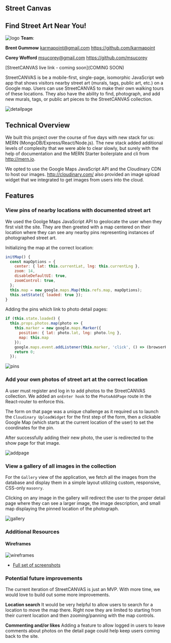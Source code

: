 ## Street Canvas
## Find Street Art Near You!
![logo](http://res.cloudinary.com/streetcanvas/image/upload/v1491274037/street_canvas_logo_banner_haafy3.jpg)
**Team**:

**Brent Gummow**
karmapoint@gmail.com
https://github.com/karmapoint

**Corey Wofford**
msucorey@gmail.com
https://github.com/msucorey


[StreetCANVAS live link - coming soon](COMING SOON)

StreetCANVAS is be a mobile-first, single-page, isomorphic JavaScript web app that shows visitors nearby street art (murals, tags, public art, etc.) on a Google map. Users can use StreetCANVAS to make their own walking tours of these locations. They also have the ability to find, photograph, and add new murals, tags, or public art pieces to the StreetCANVAS collection.

![detailpage](http://res.cloudinary.com/streetcanvas/image/upload/c_scale,h_600/v1491786155/mobile_detail_zt8dtx.png)

## Technical Overview
We built this project over the course of five days with new stack for us: MERN (MongoDB/Express/React/Node.js). The new stack added additional levels of complexity that we were able to clear slowly, but surely with the help of documentation and the MERN Starter boilerplate and cli from http://mern.io.

We opted to use the Google Maps JavaScript API and the Cloudinary CDN to host our images. http://cloudinary.com/ also provided an image upload widget that we integrated to get images from users into the cloud.


## Features

### View pins of nearby locations with documented street art
We used the Goolge Maps JavaScript API to geolocate the user when they first visit the site. They are then greeted with a map centered on their location where they can see any nearby pins representing instances of photographed street art.


Initializing the map at the correct location:
````JavaScript
initMap() {
  const mapOptions = {
    center: { lat: this.currentLat, lng: this.currentLng },
    zoom: 14,
    disableDefaultUI: true,
    zoomControl: true,
  };
  this.map = new google.maps.Map(this.refs.map, mapOptions);
  this.setState({ loaded: true });
}
````

Adding the pins which link to photo detail pages:
````JavaScript
if (this.state.loaded) {
  this.props.photos.map(photo => {
    this.marker = new google.maps.Marker({
      position: { lat: photo.lat, lng: photo.lng },
      map: this.map
    });
    google.maps.event.addListener(this.marker, 'click', () => (browserHistory.push(`/photos/${photo.cuid}`)));
    return 0;
  });
````



![pins](http://res.cloudinary.com/streetcanvas/image/upload/c_scale,h_700/v1491786155/mobile_map_rcees4.png)



### Add your own photos of street art at the correct location
A user must register and log in to add photos to the StreetCANVAS collection.  We added an `onEnter hook` to the `PhotoAddPage` route in the React-router to enforce this.

The form on that page was a unique challenge as it required us to launch the `Cloudinary UploadWidget` for the first step of the form, then a clickable Google Map (which starts at the current location of the user) to set the coordinates for the pin.

After successfully adding their new photo, the user is redirected to the show page for that image.


![addpage](http://res.cloudinary.com/streetcanvas/image/upload/v1491786155/mobile_add_jxio4p.png)


### View a gallery of all images in the collection
For the `Gallery` view of the application, we fetch all the images from the database and display them in a simple layout utilizing custom, responsive, CSS-only `masonry`.

Clicking on any image in the gallery will redirect the user to the proper detail page where they can see a larger image, the image description, and small map displaying the pinned location of the photograph.

![gallery](http://res.cloudinary.com/streetcanvas/image/upload/v1491786155/mobile_gallery_bsffwo.png)


### Additional Resources

#### Wireframes
![wireframes](https://raw.githubusercontent.com/msucorey/street-canvas/master/docs/wireframes/wireframes.png)

* [Full set of screenshots](https://github.com/msucorey/street-canvas/tree/master/docs/screenshots)


### Potential future improvements
The current iteration of StreetCANVAS is just an MVP. With more time, we would love to build out some more improvements.

**Location search**
It would be very helpful to allow users to search for a location to move the map there. Right now they are limited to starting from their current location and then zooming/panning with the map controls.

**Commenting and/or likes**
Adding a feature to allow logged in users to leave comments about photos on the detail page could help keep users coming back to the site.
